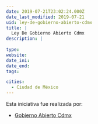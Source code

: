 ```yaml
---
date: 2019-07-21T23:02:24.000Z
date_last_modified: 2019-07-21
uid: ley-de-gobierno-abierto-cdmx
title: |
  Ley De Gobierno Abierto Cdmx
description: |
  
type: 
website: 
date_ini: 
date_end: 
tags:

cities: 
  - Ciudad de México
---
```


Esta iniciativa fue realizada por:

- [Gobierno Abierto Cdmx](/organizaciones/gobierno-abierto-cdmx)
